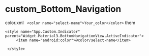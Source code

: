 # custom_Bottom_Navigation

color.xml
   ``` <color name="select-name">Your_color</color>```
them
   ```
  <style name="App.Custom.Indicator" parent="Widget.Material3.BottomNavigationView.ActiveIndicator">
        <item name="android:color">@color/select-name</item>
        
    </style>
```
